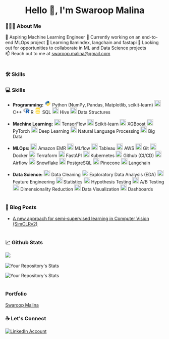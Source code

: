 <h1 align="center">Hello 👋, I'm Swaroop Malina</h1>
<h3 align="center"></h3>

### 👩🏽‍💻 About Me
🤖 Aspiring Machine Learning Engineer
🚀 Currently working on an end-to-end MLOps project
🌱 Learning llamindex, langchain and fastapi
👯 Looking out for opportunities to collaborate in ML and Data Science projects  
📫 Reach out to me at [swaroop.malina@gmail.com](swaroop.malina@gmail.com)  

#

### 🛠 Skills
### 💻 Skills
- **Programming:** 
  <img src="https://github.com/devicons/devicon/blob/v2.14.0/icons/python/python-original.svg" width="20" height="20"/> Python (NumPy, Pandas, Matplotlib, scikit-learn)
  <img src="https://github.com/devicons/devicon/blob/v2.14.0/icons/cpp/cpp-original.svg" width="20" height="20"/> C++
  <img src="https://github.com/devicons/devicon/blob/v2.14.0/icons/r/r-original.svg" width="20" height="20"/> R
  <img src="https://github.com/devicons/devicon/blob/v2.14.0/icons/sql/sql-original.svg" width="20" height="20"/> SQL
  <img src="https://github.com/devicons/devicon/blob/v2.14.0/icons/hive/hive-original.svg" width="20" height="20"/> Hive
  <img src="https://github.com/devicons/devicon/blob/v2.14.0/icons/datastructure/datastructure-original.svg" width="20" height="20"/> Data Structures

- **Machine Learning:** 
  <img src="https://www.tensorflow.org/images/tf_logo_social.png" width="20" height="20"/> TensorFlow
  <img src="https://scikit-learn.org/stable/_static/scikit-learn-logo-small.png" width="20" height="20"/> Scikit-learn
  <img src="https://upload.wikimedia.org/wikipedia/commons/0/05/Xgboost-logo.png" width="20" height="20"/> XGBoost
  <img src="https://pytorch.org/assets/images/pytorch-logo.png" width="20" height="20"/> PyTorch
  <img src="https://upload.wikimedia.org/wikipedia/commons/4/45/PM_Logo.png" width="20" height="20"/> Deep Learning
  <img src="https://upload.wikimedia.org/wikipedia/commons/7/73/Natural_Language_Processing_Icon.png" width="20" height="20"/> Natural Language Processing
  <img src="https://upload.wikimedia.org/wikipedia/commons/3/38/Apache_Hadoop_logo.svg" width="20" height="20"/> Big Data

- **MLOps:** 
  <img src="https://databaseline.tech/wp-content/uploads/2021/02/amazon-emr-logo-2-768x595.png" width="20" height="20"/> Amazon EMR
  <img src="https://mlflow.org/docs/latest/_static/MLflow-logo-final-black.png" width="20" height="20"/> MLflow
  <img src="https://www.tableau.com/sites/default/files/pages/amazon-sagemaker.png" width="20" height="20"/> Tableau
  <img src="https://img.icons8.com/color/452/amazon-web-services.png" width="20" height="20"/> AWS
  <img src="https://git-scm.com/images/logos/downloads/Git-Icon-1788C.png" width="20" height="20"/> Git
  <img src="https://upload.wikimedia.org/wikipedia/commons/4/4e/Docker_%28container_engine%29_logo.png" width="20" height="20"/> Docker
  <img src="https://www.vectorlogo.zone/logos/terraformio/terraformio-icon.svg" width="20" height="20"/> Terraform
  <img src="https://fastapi.tiangolo.com/img/logo-margin/logo-teal.png" width="20" height="20"/> FastAPI
  <img src="https://kubernetes.io/images/kubernetes-horizontal-color.png" width="20" height="20"/> Kubernetes
  <img src="https://github.githubassets.com/images/modules/site/features/actions-icon-actions.svg" width="20" height="20"/> Github (CI/CD)
  <img src="https://airflow.apache.org/images/pin_large.png" width="20" height="20"/> Airflow
  <img src="https://www.snowflake.com/wp-content/themes/snowflake/assets/images/lp/snowflake-logo.svg" width="20" height="20"/> Snowflake
  <img src="https://d1.awsstatic.com/rdsImages/postgresql_logo.6de4615badd99412268bc6aa8fc958a1f403dd41.png" width="20" height="20"/> PostgreSQL
  <img src="https://pinecone.io/images/pinecone-logo.png" width="20" height="20"/> Pinecone
  <img src="https://www.postgresql.org/media/img/about/press/elephant.png" width="20" height="20"/> Langchain

- **Data Science:** 
  <img src="https://iconarchive.com/download/i107973/google/noto-emoji-animals-nature/22215-monkey-face.png" width="20" height="20"/> Data Cleaning
  <img src="https://iconarchive.com/download/i108237/google/noto-emoji-animals-nature/22218-elephant.png" width="20" height="20"/> Exploratory Data Analysis (EDA)
  <img src="https://iconarchive.com/download/i108237/google/noto-emoji-animals-nature/22218-elephant.png" width="20" height="20"/> Feature Engineering
  <img src="https://image.flaticon.com/icons/png/512/3158/3158475.png" width="20" height="20"/> Statistics
  <img src="https://image.flaticon.com/icons/png/512/2659/2659980.png" width="20" height="20"/> Hypothesis Testing
  <img src="https://image.flaticon.com/icons/png/512/2971/2971062.png" width="20" height="20"/> A/B Testing
  <img src="https://image.flaticon.com/icons/png/512/1380/1380338.png" width="20" height="20"/> Dimensionality Reduction
  <img src="https://image.flaticon.com/icons/png/512/281/281756.png" width="20" height="20"/> Data Visualization
  <img src="https://image.flaticon.com/icons/png/512/906/906324.png" width="20" height="20"/> Dashboards


#

### 📕 Blog Posts
- [A new approach for semi-supervised learning in Computer Vision (SimCLRv2)](https://medium.com/@Swaroop777/a-new-approach-for-semi-supervised-learning-in-computer-vision-511a92d1dd0d)

#

### 📈 Github Stats
<img src="https://komarev.com/ghpvc/?username=swaroopmeher"/>

![Your Repository's Stats](https://github-readme-stats.vercel.app/api/top-langs/?username=swaroopmeher&theme=tokyonight)

![Your Repository's Stats](https://github-readme-stats.vercel.app/api?username=swaroopmeher&show_icons=true&theme=tokyonight)

#
### Portfolio
[Swaroop Malina](https://swaroopmeher.github.io/)


### ☕ Let's Connect
<a href="https://www.linkedin.com/in/swaroop-meher"><img src="https://cdn.cdnlogo.com/logos/l/66/linkedin-icon.svg" alt="LinkedIn Account" width="30"/></a>
#
